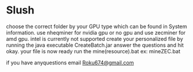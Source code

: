 # Slush

choose the correct folder by your GPU type which can be found in System information.
use nheqminer for nvidia gpu or no gpu and use zecminer for amd gpu. intel is currently not supported
create your personalized file by running the java executable CreateBatch.jar
answer the questions and hit okay.
your file is now ready
run the mine(resource).bat ex: mineZEC.bat

if you have anyquestions email Roku674@gmail.com
